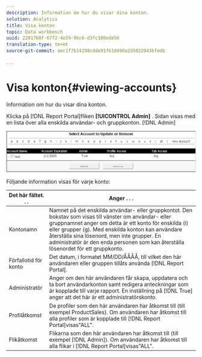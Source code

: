 ```yaml
---
description: Information om hur du visar dina konton.
solution: Analytics
title: Visa konton
topic: Data workbench
uuid: 22817b8f-67f2-4e59-9bc6-d3fc180ede56
translation-type: tm+mt
source-git-commit: aec1f7b14198cdde91f61d490a235022943bfedb

---
```



# Visa konton{#viewing-accounts}

Information om hur du visar dina konton.

Klicka på [!DNL Report Portal]fliken **[!UICONTROL Admin]** . Sidan visas med en lista över alla enskilda användar- och gruppkonton. [!DNL Admin]

![](assets/report_admintag.png)

Följande information visas för varje konto:

| Det här fältet. . . | Anger . . . |
|---|---|
| Kontonamn | Namnet på det enskilda användar- eller gruppkontot. Den bokstav som visas till vänster om användar- eller gruppnamnet anger om detta är ett konto för enskilda (i) eller grupper (g). Med enskilda konton kan användare återställa sina lösenord, men inte grupper. En administratör är den enda personen som kan återställa lösenordet för ett gruppkonto. |
| Förfallotid för konto | Det datum, i formatet MM/DD/ÅÅÅÅ, till vilket den här användaren eller gruppen tillåts använda [!DNL Report Portal]. |
| Administratör | Anger om den här användaren får skapa, uppdatera och ta bort användarkonton samt redigera anteckningar som är kopplade till varje rapport. En inställning på [!DNL True] anger att det här är ett administratörskonto. |
| Profilåtkomst | De profiler som den här användaren har åtkomst till (till exempel ProductSales). Om användaren har åtkomst till alla profiler som är kopplade till [!DNL Report Portal]visas&quot;ALL&quot;. |
| Flikåtkomst | Flikarna som den här användaren har åtkomst till (till exempel [!DNL Admin]). Om användaren har åtkomst till alla flikar i [!DNL Report Portal]visas&quot;ALL&quot;. |

